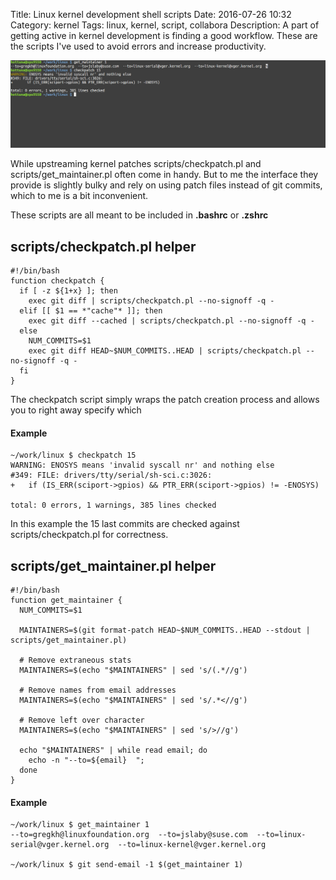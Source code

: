 Title: Linux kernel development shell scripts
Date: 2016-07-26 10:32
Category: kernel
Tags: linux, kernel, script, collabora
Description: A part of getting active in kernel development is finding a good workflow. These are the scripts I've used to avoid errors and increase productivity.

![Alt text](images/2016-07-26_linux_development_helper_script.png "Terminal screenshot of scripts in use")

While upstreaming kernel patches scripts/checkpatch.pl and scripts/get_maintainer.pl
often come in handy.
But to me the interface they provide is slightly bulky and rely
on using patch files instead of git commits, which to me is a bit inconvenient.

These scripts are all meant to be included in **.bashrc** or **.zshrc**

## scripts/checkpatch.pl helper

    #!/bin/bash
    function checkpatch {
      if [ -z ${1+x} ]; then
        exec git diff | scripts/checkpatch.pl --no-signoff -q -
      elif [[ $1 == *"cache"* ]]; then
        exec git diff --cached | scripts/checkpatch.pl --no-signoff -q -
      else
        NUM_COMMITS=$1
        exec git diff HEAD~$NUM_COMMITS..HEAD | scripts/checkpatch.pl --no-signoff -q -
      fi
    }

The checkpatch script simply wraps the patch creation process and allows you to
right away specify which 

#### Example

    ~/work/linux $ checkpatch 15
    WARNING: ENOSYS means 'invalid syscall nr' and nothing else
    #349: FILE: drivers/tty/serial/sh-sci.c:3026:
    +	if (IS_ERR(sciport->gpios) && PTR_ERR(sciport->gpios) != -ENOSYS)
    
    total: 0 errors, 1 warnings, 385 lines checked

In this example the 15 last commits are checked against scripts/checkpatch.pl
for correctness.



## scripts/get_maintainer.pl helper

    #!/bin/bash
    function get_maintainer {
      NUM_COMMITS=$1
    
      MAINTAINERS=$(git format-patch HEAD~$NUM_COMMITS..HEAD --stdout | scripts/get_maintainer.pl)
    
      # Remove extraneous stats
      MAINTAINERS=$(echo "$MAINTAINERS" | sed 's/(.*//g')
    
      # Remove names from email addresses
      MAINTAINERS=$(echo "$MAINTAINERS" | sed 's/.*<//g')
    
      # Remove left over character
      MAINTAINERS=$(echo "$MAINTAINERS" | sed 's/>//g')
    
      echo "$MAINTAINERS" | while read email; do
        echo -n "--to=${email}  ";
      done
    }

#### Example

    ~/work/linux $ get_maintainer 1
    --to=gregkh@linuxfoundation.org  --to=jslaby@suse.com  --to=linux-serial@vger.kernel.org  --to=linux-kernel@vger.kernel.org
    
    ~/work/linux $ git send-email -1 $(get_maintainer 1)


